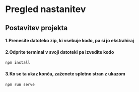 # Pregled nastanitev

## Postavitev projekta


#### 1.Prenesite datoteko zip, ki vsebuje kodo, pa si jo ekstrahiraj


#### 2.Odprite terminal v svoji datoteki pa izvedite kodo 
```
npm install
```

#### 3.Ko se ta ukaz konča, zaženete spletno stran z ukazom
```
npm run serve
```
